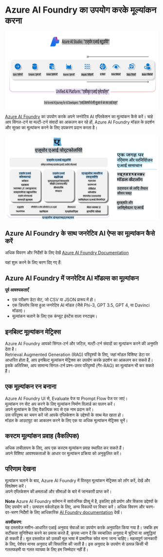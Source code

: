 # **Azure AI Foundry का उपयोग करके मूल्यांकन करना**

![aistudo](../../../../../translated_images/AIFoundry.61da8c74bccc0241ce9a4cb53a170912245871de9235043afcb796ccbc076fdc.hi.png)

[Azure AI Foundry](https://ai.azure.com?WT.mc_id=aiml-138114-kinfeylo) का उपयोग करके अपने जनरेटिव AI एप्लिकेशन का मूल्यांकन कैसे करें। चाहे आप सिंगल-टर्न या मल्टी-टर्न संवादों का आकलन कर रहे हों, Azure AI Foundry मॉडल के प्रदर्शन और सुरक्षा का मूल्यांकन करने के लिए उपकरण प्रदान करता है। 

![aistudo](../../../../../translated_images/AIPortfolio.5aaa2b25e9157624a4542fe041d66a96a1c1ec6007e4e5aadd926c6ec8ce18b3.hi.png)

## Azure AI Foundry के साथ जनरेटिव AI ऐप्स का मूल्यांकन कैसे करें
अधिक विवरण और निर्देशों के लिए देखें [Azure AI Foundry Documentation](https://learn.microsoft.com/azure/ai-studio/how-to/evaluate-generative-ai-app?WT.mc_id=aiml-138114-kinfeylo)

यहां शुरू करने के लिए चरण दिए गए हैं:

## Azure AI Foundry में जनरेटिव AI मॉडल्स का मूल्यांकन

**पूर्व आवश्यकताएँ**

- एक परीक्षण डेटा सेट, जो CSV या JSON प्रारूप में हो।
- एक डिप्लॉय किया हुआ जनरेटिव AI मॉडल (जैसे Phi-3, GPT 3.5, GPT 4, या Davinci मॉडल)।
- मूल्यांकन चलाने के लिए एक कंप्यूट इंस्टेंस वाला रनटाइम।

## इनबिल्ट मूल्यांकन मेट्रिक्स

Azure AI Foundry आपको सिंगल-टर्न और जटिल, मल्टी-टर्न संवादों का मूल्यांकन करने की अनुमति देता है।  
Retrieval Augmented Generation (RAG) परिदृश्यों के लिए, जहां मॉडल विशिष्ट डेटा पर आधारित होता है, आप इनबिल्ट मूल्यांकन मेट्रिक्स का उपयोग करके प्रदर्शन का आकलन कर सकते हैं।  
इसके अतिरिक्त, आप सामान्य सिंगल-टर्न प्रश्न-उत्तर परिदृश्यों (गैर-RAG) का मूल्यांकन भी कर सकते हैं।

## एक मूल्यांकन रन बनाना

Azure AI Foundry UI से, Evaluate पेज या Prompt Flow पेज पर जाएं।  
मूल्यांकन रन सेट अप करने के लिए मूल्यांकन निर्माण विज़ार्ड का पालन करें।  
अपने मूल्यांकन के लिए वैकल्पिक रूप से एक नाम प्रदान करें।  
उस परिदृश्य का चयन करें जो आपके एप्लिकेशन के उद्देश्यों के साथ मेल खाता हो।  
मॉडल के आउटपुट का आकलन करने के लिए एक या अधिक मूल्यांकन मेट्रिक्स चुनें।

## कस्टम मूल्यांकन प्रवाह (वैकल्पिक)

अधिक लचीलापन के लिए, आप एक कस्टम मूल्यांकन प्रवाह स्थापित कर सकते हैं।  
अपने विशिष्ट आवश्यकताओं के आधार पर मूल्यांकन प्रक्रिया को अनुकूलित करें।

## परिणाम देखना

मूल्यांकन चलाने के बाद, Azure AI Foundry में विस्तृत मूल्यांकन मेट्रिक्स को लॉग करें, देखें और विश्लेषण करें।  
अपने एप्लिकेशन की क्षमताओं और सीमाओं के बारे में जानकारी प्राप्त करें।

**Note** Azure AI Foundry वर्तमान में सार्वजनिक प्रीव्यू में है, इसलिए इसे प्रयोग और विकास उद्देश्यों के लिए उपयोग करें। उत्पादन वर्कलोड्स के लिए, अन्य विकल्पों पर विचार करें। अधिक विवरण और चरण-दर-चरण निर्देशों के लिए आधिकारिक [AI Foundry documentation](https://learn.microsoft.com/azure/ai-studio/?WT.mc_id=aiml-138114-kinfeylo) देखें।

**अस्वीकरण**:  
यह दस्तावेज़ मशीन-आधारित एआई अनुवाद सेवाओं का उपयोग करके अनुवादित किया गया है। जबकि हम सटीकता सुनिश्चित करने का प्रयास करते हैं, कृपया ध्यान दें कि स्वचालित अनुवाद में त्रुटियां या अशुद्धियां हो सकती हैं। मूल दस्तावेज़ को उसकी मूल भाषा में प्रामाणिक स्रोत माना जाना चाहिए। महत्वपूर्ण जानकारी के लिए, पेशेवर मानव अनुवाद की सिफारिश की जाती है। इस अनुवाद के उपयोग से उत्पन्न किसी भी गलतफहमी या गलत व्याख्या के लिए हम जिम्मेदार नहीं हैं।